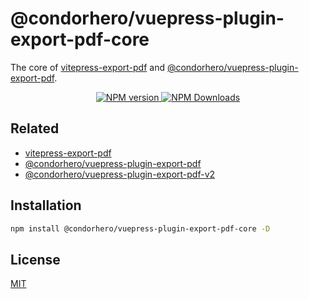 # @condorhero/vuepress-plugin-export-pdf-core

The core of [vitepress-export-pdf](https://github.com/condorheroblog/vitepress-export-pdf) and [@condorhero/vuepress-plugin-export-pdf](https://github.com/condorheroblog/vuepress-plugin/).

<p align="center">
    <a href="https://www.npmjs.com/package/@condorhero/vuepress-plugin-export-pdf-core" target="__blank">
        <img src="https://img.shields.io/npm/v/@condorhero/vuepress-plugin-export-pdf-core.svg?color=a1b858" alt="NPM version">
    </a>
    <a href="https://www.npmjs.com/package/@condorhero/vuepress-plugin-export-pdf-core" target="__blank">
        <img alt="NPM Downloads" src="https://img.shields.io/npm/dm/@condorhero/vuepress-plugin-export-pdf-core.svg?color=50a36f">
    </a>
    <br />
</p>


## Related

- [vitepress-export-pdf](https://github.com/condorheroblog/vitepress-export-pdf)
- [@condorhero/vuepress-plugin-export-pdf](https://github.com/condorheroblog/vuepress-plugin/blob/main/packages/vuepress-plugin-export-pdf/README.md)
- [@condorhero/vuepress-plugin-export-pdf-v2](https://github.com/condorheroblog/vuepress-plugin/blob/main/packages/vuepress-plugin-export-pdf-v2/README.md)

## Installation

```sh
npm install @condorhero/vuepress-plugin-export-pdf-core -D
```

## License

[MIT](https://github.com/condorheroblog/vuepress-plugin/blob/main/LICENSE)

